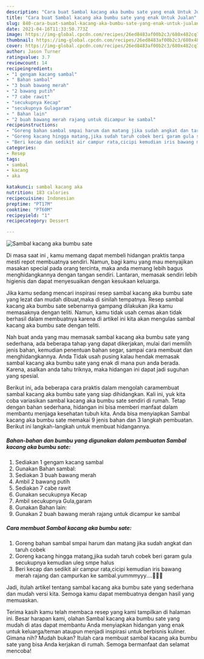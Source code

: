 ```yaml
---
description: "Cara buat Sambal kacang aka bumbu sate yang enak Untuk Jualan"
title: "Cara buat Sambal kacang aka bumbu sate yang enak Untuk Jualan"
slug: 840-cara-buat-sambal-kacang-aka-bumbu-sate-yang-enak-untuk-jualan
date: 2021-04-16T11:33:50.773Z
image: https://img-global.cpcdn.com/recipes/26ed8483af00b2c3/680x482cq70/sambal-kacang-aka-bumbu-sate-foto-resep-utama.jpg
thumbnail: https://img-global.cpcdn.com/recipes/26ed8483af00b2c3/680x482cq70/sambal-kacang-aka-bumbu-sate-foto-resep-utama.jpg
cover: https://img-global.cpcdn.com/recipes/26ed8483af00b2c3/680x482cq70/sambal-kacang-aka-bumbu-sate-foto-resep-utama.jpg
author: Jason Turner
ratingvalue: 3.7
reviewcount: 14
recipeingredient:
- "1 gengam kacang sambal"
- " Bahan sambal"
- "3 buah bawang merah"
- "2 bawang putih"
- "7 cabe rawit"
- "secukupnya Kecap"
- "secukupnya Gulagaram"
- " Bahan lain"
- "2 buah bawang merah rajang untuk dicampur ke sambal"
recipeinstructions:
- "Goreng bahan sambal smpai harum dan matang jika sudah angkat dan taruh cobek"
- "Goreng kacang hingga matang,jika sudah taruh cobek beri garam gula secukupnya kemudian uleg smpe halus"
- "Beri kecap dan sedikit air campur rata,cicipi kemudian iris bawang merah rajang dan campurkan ke sambal.yummmyyy....🤤🤤😋"
categories:
- Resep
tags:
- sambal
- kacang
- aka

katakunci: sambal kacang aka 
nutrition: 183 calories
recipecuisine: Indonesian
preptime: "PT17M"
cooktime: "PT60M"
recipeyield: "1"
recipecategory: Dessert

---
```



![Sambal kacang aka bumbu sate](https://img-global.cpcdn.com/recipes/26ed8483af00b2c3/680x482cq70/sambal-kacang-aka-bumbu-sate-foto-resep-utama.jpg)

Di masa  saat ini , kamu memang dapat membeli hidangan praktis tanpa mesti repot membuatnya sendiri. Namun, bagi kamu yang mau menyajikan masakan special pada orang tercinta, maka anda memang lebih bagus menghidangkannya dengan tangan sendiri. Lantaran, memasak sendiri lebih higienis dan dapat menyesuaikan dengan kesukaan keluarga.

Jika kamu sedang mencari inspirasi resep sambal kacang aka bumbu sate yang lezat dan mudah dibuat,maka di sinilah tempatnya. Resep sambal kacang aka bumbu sate  sebenarnya gampang dilakukan jika kamu memasaknya dengan teliti. Namun, kamu tidak usah cemas akan tidak berhasil dalam membuatnya 
karena di artikel ini kita akan mengulas sambal kacang aka bumbu sate dengan teliti.  



Nah buat anda yang mau memasak sambal kacang aka bumbu sate yang sederhana, ada beberapa tahap yang dapat dikerjakan, mulai dari memilih jenis bahan, kemudian penentuan bahan segar, sampai cara membuat dan menghidangkannya. Anda Tidak usah pusing kalau hendak memasak sambal kacang aka bumbu sate yang enak di mana pun anda berada. Karena, asalkan anda  tahu triknya, maka hidangan ini dapat jadi suguhan yang spesial.

Berikut ini, ada beberapa cara praktis  dalam mengolah caramembuat sambal kacang aka bumbu sate yang siap dihidangkan. Kali ini, yuk kita coba variasikan sambal kacang aka bumbu sate sendiri di rumah. Tetap dengan bahan sederhana, hidangan ini bisa memberi manfaat dalam membantu menjaga kesehatan tubuh kita. Anda bisa menyiapkan Sambal kacang aka bumbu sate memakai 9 jenis bahan dan 3 langkah pembuatan. Berikut ini langkah-langkah untuk membuat hidangannya.

<!--inarticleads1-->

##### Bahan-bahan dan bumbu yang digunakan dalam pembuatan Sambal kacang aka bumbu sate:

1. Sediakan 1 gengam kacang sambal
1. Gunakan  Bahan sambal:
1. Sediakan 3 buah bawang merah
1. Ambil 2 bawang putih
1. Sediakan 7 cabe rawit
1. Gunakan secukupnya Kecap
1. Ambil secukupnya Gula,garam
1. Gunakan  Bahan lain:
1. Gunakan 2 buah bawang merah rajang untuk dicampur ke sambal




<!--inarticleads2-->

##### Cara membuat Sambal kacang aka bumbu sate:

1. Goreng bahan sambal smpai harum dan matang jika sudah angkat dan taruh cobek
1. Goreng kacang hingga matang,jika sudah taruh cobek beri garam gula secukupnya kemudian uleg smpe halus
1. Beri kecap dan sedikit air campur rata,cicipi kemudian iris bawang merah rajang dan campurkan ke sambal.yummmyyy....🤤🤤😋




Jadi, itulah artikel tentang  sambal kacang aka bumbu sate  yang sederhana dan mudah versi kita. Semoga kamu dapat membuatnya dengan hasil yang memuaskan. 

Terima kasih kamu telah membaca resep yang kami tampilkan di halaman ini. Besar harapan kami, olahan  Sambal kacang aka bumbu sate yang mudah di atas dapat membantu Anda menyiapkan hidangan yang enak untuk keluarga/teman ataupun menjadi inspirasi untuk berbisnis kuliner. Gimana nih? Mudah bukan? Itulah cara membuat sambal kacang aka bumbu sate yang bisa Anda kerjakan di rumah. Semoga bermanfaat dan selamat mencoba!

